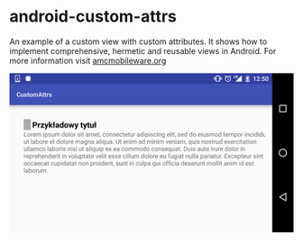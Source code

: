 # android-custom-attrs
An example of a custom view with custom attributes. It shows how to implement comprehensive, hermetic and reusable views in Android. For more information visit [amcmobileware.org](https://amcmobileware.org/android/blog/2016/09/11/custom-attributes/)

<img src="/android-custom-attrs.png" alt="Screenshot of the example of an custom view" width="550" />

